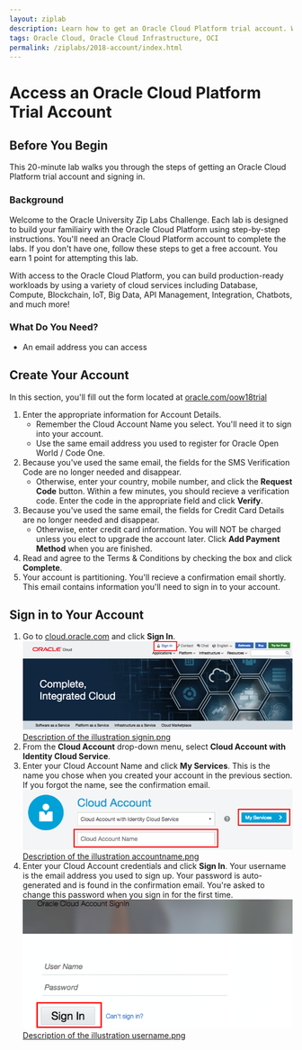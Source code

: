 ```yaml
---
layout: ziplab
description: Learn how to get an Oracle Cloud Platform trial account. Warehouse Cloud and sign in.
tags: Oracle Cloud, Oracle Cloud Infrastructure, OCI
permalink: /ziplabs/2018-account/index.html
---
```

# Access an Oracle Cloud Platform Trial Account #

## Before You Begin ##
This 20-minute lab walks you through the steps of getting an Oracle Cloud Platform trial account and signing in.

### Background ###
Welcome to the Oracle University Zip Labs Challenge. Each lab is designed to build your familiairy with the Oracle Cloud Platform using step-by-step instructions. You'll need an Oracle Cloud Platform account to complete the labs. If you don't have one, follow these steps to get a free account. You earn 1 point for attempting this lab.

With access to the Oracle Cloud Platform, you can build production-ready workloads by using a variety of cloud services including Database, Compute, Blockchain, IoT, Big Data, API Management, Integration, Chatbots, and much more!

### What Do You Need? ###
* An email address you can access


## Create Your Account ##
In this section, you'll fill out the form located at [oracle.com/oow18trial](oracle.com/oow18trial)

1. Enter the appropriate information for Account Details. 
     * Remember the Cloud Account Name you select. You'll need it to sign into your account.
     * Use the same email address you used to register for Oracle Open World / Code One.
2. Because you've used the same email, the fields for the SMS Verification Code are no longer needed and disappear. 
     * Otherwise, enter your country, mobile number, and click the **Request Code** button. Within a few minutes, you should recieve a verification code. Enter the code in the appropriate field and click **Verify**.
3. Because you've used the same email, the fields for Credit Card Details are no longer needed and disappear.
     * Otherwise, enter credit card information. You will NOT be charged unless you elect to upgrade the account later. Click **Add Payment Method** when you are finished.
4. Read and agree to the Terms & Conditions by checking the box and click **Complete**.
5. Your account is partitioning. You'll recieve a confirmation email shortly. This email contains information you'll need to sign in to your account.


## Sign in to Your Account ##
1. Go to [cloud.oracle.com](cloud.oracle.com) and click **Sign In**.
    ![](img/signin.png)
    [Description of the illustration signin.png](files/signin.txt)
2. From the **Cloud Account** drop-down menu, select **Cloud Account with Identity Cloud Service**.
3. Enter your Cloud Account Name and click **My Services**. This is the name you chose when you created your account in the previous section. If you forgot the name, see the confirmation email.
    ![](img/accountname.png)
    [Description of the illustration accountname.png](files/accountname.txt)
4. Enter your Cloud Account credentials and click **Sign In**. Your username is the email address you used to sign up. Your password is auto-generated and is found in the confirmation email. You're asked to change this password when you sign in for the first time.
    ![](img/username.png)
    [Description of the illustration username.png](files/username.txt)